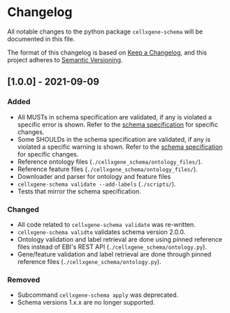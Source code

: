 # Changelog
All notable changes to the python package `cellxgene-schema` will be documented in this file.

The format of this changelog is based on [Keep a Changelog](https://keepachangelog.com/en/1.0.0/),
and this project adheres to [Semantic Versioning](https://semver.org/spec/v2.0.0.html).


## [1.0.0] - 2021-09-09
### Added
- All MUSTs in schema specification are validated, if any is violated a specific error is shown. Refer to the [schema specification](https://github.com/chanzuckerberg/single-cell-curation/blob/main/schema/2.0.0/corpora_schema.md) for specific changes.
- Some SHOULDs in the schema specification are validated, if any is violated a specific warning is shown. Refer to the [schema specification](https://github.com/chanzuckerberg/single-cell-curation/blob/main/schema/2.0.0/corpora_schema.md) for specific changes.
- Reference ontology files  (`./cellxgene_schema/ontology_files/`).
- Reference feature files (`./cellxgene_schema/ontology_files/`).
- Downloader and parser for ontology and feature files
- `cellxgene-schema validate --add-labels` (`./scripts/`).
- Tests that mirror the schema specification.


### Changed
- All code related to `cellxgene-schema validate` was re-written.
- `cellxgene-schema validte` validates schema version 2.0.0.
- Ontology validation and label retrieval are done using pinned reference files instead of EBI's REST API (`./cellxgene_schema/ontology.py`).
- Gene/feature validation and label retrieval are done through pinned reference files (`./cellxgene_schema/ontology.py`).

### Removed
- Subcommand `cellxgene-schema apply` was deprecated.
- Schema versions 1.x.x are no longer supported.
